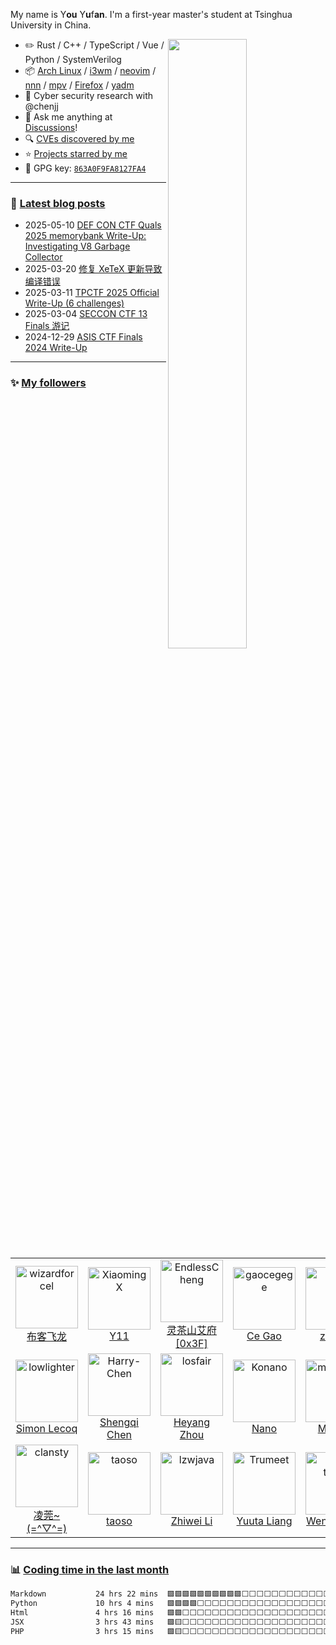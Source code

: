 <!--

Thank you if you like this profile README!

BUT, please DO NOT copy this and create your profile based on it.

You can use it as a reference, and copy a part of it, but DO NOT copy
all of this and create your profile based on it.

It is very common that you forget to change some information and leave
mine in your profile. This has happened too many times.

And, this profile README is auto-updated by GitHub Actions, you can read
[the official documentation](https://docs.github.com/actions) to learn
how to use it.

Only when you know what you are copying should you paste it. So, again,
please DO NOT copy this and create your profile based on it.

What's more, you can find other awesome profile READMEs at
https://github.com/abhisheknaiidu/awesome-github-profile-readme. There
could be a profile README that fits you better than this one.

Wish you a good-looking profile README!

                                   —— ouuan (https://github.com/ouuan)

-->

My name is Y**ou** Y**u**f**an**<!-- the bold part is the origin of my ID -->. I'm a first-year master's student at Tsinghua University in China.

<picture>
    <source media="(prefers-color-scheme: dark)" srcset="https://github-readme-stats-ouuan.vercel.app/api?username=ouuan&theme=dark&show_icons=true">
    <img align="right" width="50%" src="https://github-readme-stats-ouuan.vercel.app/api?username=ouuan&show_icons=true">
</picture>

-   :pencil2: Rust / C++ / TypeScript / Vue / Python / SystemVerilog
-   :package: [Arch Linux](https://wiki.archlinux.org/title/Arch_Linux) / [i3wm](https://i3wm.org/) / [neovim](https://neovim.io/) / [nnn](https://github.com/jarun/nnn) / [mpv](https://mpv.io/) / [Firefox](https://www.mozilla.org/firefox/) / [yadm](https://github.com/TheLocehiliosan/yadm)
-   :microscope: Cyber security research with @chenjj
-   :thought_balloon: Ask me anything at [Discussions](https://github.com/ouuan/ouuan/discussions/new/choose)!
-   :mag: [CVEs discovered by me](CVE.md)
-   :star: [Projects starred by me](AWESOME-STARS.md)
-   :key: GPG key: [`863A0F9FA8127FA4`](https://github.com/ouuan.gpg)

---

### :pencil: [Latest blog posts](https://ouuan.moe?utm_source=GitHubProfile)

<!--START_SECTION:blog-posts-->
-   2025-05-10 [DEF CON CTF Quals 2025 memorybank Write-Up: Investigating V8 Garbage Collector](https://ouuan.moe/post/2025/04/memorybank?utm_source=GitHubProfile)
-   2025-03-20 [修复 XeTeX 更新导致编译错误](https://ouuan.moe/post/2025/03/fix-xetex-update?utm_source=GitHubProfile)
-   2025-03-11 [TPCTF 2025 Official Write-Up (6 challenges)](https://ouuan.moe/post/2025/03/tpctf-2025?utm_source=GitHubProfile)
-   2025-03-04 [SECCON CTF 13 Finals 游记](https://ouuan.moe/post/2025/02/seccon-13-finals?utm_source=GitHubProfile)
-   2024-12-29 [ASIS CTF Finals 2024 Write-Up](https://ouuan.moe/post/2024/12/asis-ctf-finals-2024?utm_source=GitHubProfile)
<!--END_SECTION:blog-posts-->

---

### :sparkles: [My followers](src/getTopFollowers.py)

<!--START_SECTION:top-followers-->
<table>
  <tr>
    <td align="center">
      <a href="https://github.com/wizardforcel">
        <img src="https://avatars2.githubusercontent.com/u/5080126" width="100px;" alt="wizardforcel"/>
      </a>
      <br />
      <a href="https://github.com/wizardforcel">布客飞龙</a>
    </td>
    <td align="center">
      <a href="https://github.com/XiaomingX">
        <img src="https://avatars2.githubusercontent.com/u/5387930" width="100px;" alt="XiaomingX"/>
      </a>
      <br />
      <a href="https://github.com/XiaomingX">Y11</a>
    </td>
    <td align="center">
      <a href="https://github.com/EndlessCheng">
        <img src="https://avatars2.githubusercontent.com/u/7086966" width="100px;" alt="EndlessCheng"/>
      </a>
      <br />
      <a href="https://github.com/EndlessCheng">灵茶山艾府 [0x3F]</a>
    </td>
    <td align="center">
      <a href="https://github.com/gaocegege">
        <img src="https://avatars2.githubusercontent.com/u/5100735" width="100px;" alt="gaocegege"/>
      </a>
      <br />
      <a href="https://github.com/gaocegege">Ce Gao</a>
    </td>
    <td align="center">
      <a href="https://github.com/zer0yu">
        <img src="https://avatars2.githubusercontent.com/u/16551733" width="100px;" alt="zer0yu"/>
      </a>
      <br />
      <a href="https://github.com/zer0yu">z3r0yu</a>
    </td>
    <td align="center">
      <a href="https://github.com/guofei9987">
        <img src="https://avatars2.githubusercontent.com/u/19920283" width="100px;" alt="guofei9987"/>
      </a>
      <br />
      <a href="https://github.com/guofei9987">郭飞</a>
    </td>
    <td align="center">
      <a href="https://github.com/hua1995116">
        <img src="https://avatars2.githubusercontent.com/u/12070073" width="100px;" alt="hua1995116"/>
      </a>
      <br />
      <a href="https://github.com/hua1995116">蓝色的秋风</a>
    </td>
  </tr>
  <tr>
    <td align="center">
      <a href="https://github.com/lowlighter">
        <img src="https://avatars2.githubusercontent.com/u/22963968" width="100px;" alt="lowlighter"/>
      </a>
      <br />
      <a href="https://github.com/lowlighter">Simon Lecoq</a>
    </td>
    <td align="center">
      <a href="https://github.com/Harry-Chen">
        <img src="https://avatars2.githubusercontent.com/u/2819727" width="100px;" alt="Harry-Chen"/>
      </a>
      <br />
      <a href="https://github.com/Harry-Chen">Shengqi Chen</a>
    </td>
    <td align="center">
      <a href="https://github.com/losfair">
        <img src="https://avatars2.githubusercontent.com/u/6104981" width="100px;" alt="losfair"/>
      </a>
      <br />
      <a href="https://github.com/losfair">Heyang Zhou</a>
    </td>
    <td align="center">
      <a href="https://github.com/Konano">
        <img src="https://avatars2.githubusercontent.com/u/22500116" width="100px;" alt="Konano"/>
      </a>
      <br />
      <a href="https://github.com/Konano">Nano</a>
    </td>
    <td align="center">
      <a href="https://github.com/mashirozx">
        <img src="https://avatars2.githubusercontent.com/u/16148054" width="100px;" alt="mashirozx"/>
      </a>
      <br />
      <a href="https://github.com/mashirozx">Mashiro</a>
    </td>
    <td align="center">
      <a href="https://github.com/Ir1d">
        <img src="https://avatars2.githubusercontent.com/u/10709657" width="100px;" alt="Ir1d"/>
      </a>
      <br />
      <a href="https://github.com/Ir1d">Dejia Xu</a>
    </td>
    <td align="center">
      <a href="https://github.com/SunsetMkt">
        <img src="https://avatars2.githubusercontent.com/u/26019675" width="100px;" alt="SunsetMkt"/>
      </a>
      <br />
      <a href="https://github.com/SunsetMkt">Sunset Mikoto</a>
    </td>
  </tr>
  <tr>
    <td align="center">
      <a href="https://github.com/clansty">
        <img src="https://avatars2.githubusercontent.com/u/18461360" width="100px;" alt="clansty"/>
      </a>
      <br />
      <a href="https://github.com/clansty">凌莞~(=^▽^=)</a>
    </td>
    <td align="center">
      <a href="https://github.com/taoso">
        <img src="https://avatars2.githubusercontent.com/u/2030591" width="100px;" alt="taoso"/>
      </a>
      <br />
      <a href="https://github.com/taoso">taoso</a>
    </td>
    <td align="center">
      <a href="https://github.com/lzwjava">
        <img src="https://avatars2.githubusercontent.com/u/5022872" width="100px;" alt="lzwjava"/>
      </a>
      <br />
      <a href="https://github.com/lzwjava">Zhiwei Li</a>
    </td>
    <td align="center">
      <a href="https://github.com/Trumeet">
        <img src="https://avatars2.githubusercontent.com/u/17158086" width="100px;" alt="Trumeet"/>
      </a>
      <br />
      <a href="https://github.com/Trumeet">Yuuta Liang</a>
    </td>
    <td align="center">
      <a href="https://github.com/Enter-tainer">
        <img src="https://avatars2.githubusercontent.com/u/25521218" width="100px;" alt="Enter-tainer"/>
      </a>
      <br />
      <a href="https://github.com/Enter-tainer">Wenzhuo Liu</a>
    </td>
    <td align="center">
      <a href="https://github.com/zTrix">
        <img src="https://avatars2.githubusercontent.com/u/471934" width="100px;" alt="zTrix"/>
      </a>
      <br />
      <a href="https://github.com/zTrix">Wenlei Zhu</a>
    </td>
    <td align="center">
      <a href="https://github.com/cubercsl">
        <img src="https://avatars2.githubusercontent.com/u/22931465" width="100px;" alt="cubercsl"/>
      </a>
      <br />
      <a href="https://github.com/cubercsl">cubercsl</a>
    </td>
  </tr>
</table>
<!--END_SECTION:top-followers-->

---

### :bar_chart: [Coding time in the last month](https://github.com/muety/wakapi)

<!--START_SECTION:waka-->

```txt
Markdown           24 hrs 22 mins  🟩🟩🟩🟩🟩🟩🟩🟩🟩🟩⬜⬜⬜⬜⬜⬜⬜⬜⬜⬜⬜⬜⬜⬜⬜   40.06 %
Python             10 hrs 4 mins   🟩🟩🟩🟩⬜⬜⬜⬜⬜⬜⬜⬜⬜⬜⬜⬜⬜⬜⬜⬜⬜⬜⬜⬜⬜   16.55 %
Html               4 hrs 16 mins   🟩🟩⬜⬜⬜⬜⬜⬜⬜⬜⬜⬜⬜⬜⬜⬜⬜⬜⬜⬜⬜⬜⬜⬜⬜   07.03 %
JSX                3 hrs 43 mins   🟩🟨⬜⬜⬜⬜⬜⬜⬜⬜⬜⬜⬜⬜⬜⬜⬜⬜⬜⬜⬜⬜⬜⬜⬜   06.11 %
PHP                3 hrs 15 mins   🟩🟨⬜⬜⬜⬜⬜⬜⬜⬜⬜⬜⬜⬜⬜⬜⬜⬜⬜⬜⬜⬜⬜⬜⬜   05.35 %
```

<!--END_SECTION:waka-->
